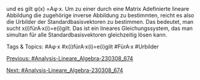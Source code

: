 und es gilt φ(x) =Aφ·x.
Um zu einer durch eine Matrix Adefinierte lineare Abbildung die zugehörige inverse Abbildung zu
bestimmten, reicht es also die Urbilder der Standardbasisvektoren zu bestimmen. Das bedeutet, man
sucht x(i)fürA·x(i)=e(i)gilt. Das ist ein lineares Gleichungssystem, das man simultan für alle
Standardbasisvektoren gleichzeitig lösen kann.

   Tags & Topics:
   #Aφ·x
   #x(i)fürA·x(i)=e(i)gilt
   #FürA·x
   #Urbilder

[Previous: #Analysis-Lineare_Algebra-230308_674](Analysis-Lineare_Algebra-230308_674.md)

[Next: #Analysis-Lineare_Algebra-230308_674](Analysis-Lineare_Algebra-230308_674.md)